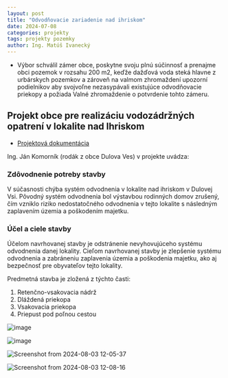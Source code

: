 ```yaml
---
layout: post
title: "Odvodňovacie zariadenie nad ihriskom"
date: 2024-07-08
categories: projekty
tags: projekty pozemky
author: Ing. Matúš Ivanecký
---
```


- Výbor schválil zámer obce, poskytne svoju plnú súčinnosť a prenajme obci pozemok v rozsahu 200 m2, keďže dažďová voda steká hlavne z urbárskych pozemkov a zároveň na valmom zhromaždení upozorní podielnikov aby svojvoľne nezasypávali existujúce odvodňovacie priekopy a požiada Valné zhromaždenie o potvrdenie tohto zámeru.

## Projekt obce pre realizáciu vodozádržných opatrení v lokalite nad Ihriskom

 - [Projektová dokumentácia](https://drive.google.com/drive/folders/1DDMp7_qrtbSMIan6DcWQe4PBxGbJ-mDZ?usp=drive_link)
   
Ing. Ján Komorník (rodák z obce Dulova Ves) v projekte uvádza:  

### Zdôvodnenie potreby stavby

V súčasnosti chýba systém odvodnenia v lokalite nad ihriskom v Dulovej Vsi. Pôvodný systém odvodnenia bol výstavbou rodinných domov zrušený, čím vzniklo riziko nedostatočného odvodnenia v tejto lokalite s následným zaplavením územia a poškodením majetku.

### Účel a ciele stavby

Účelom navrhovanej stavby je odstránenie nevyhovujúceho systému odvodnenia danej lokality. Cieľom navrhovanej stavby je zlepšenie systému odvodnenia a zabráneniu zaplavenia územia a poškodenia majetku, ako aj bezpečnosť pre obyvateľov tejto lokality.

Predmetná stavba je zložená z týchto časti:
 1. Retenčno-vsakovacia nádrž
 1. Dláždená priekopa
 1. Vsakovacia priekopa
 1. Priepust pod poľnou cestou

   
![image](https://github.com/user-attachments/assets/08a7d86e-82b5-4797-8a9a-820c91a88983)

![image](https://github.com/user-attachments/assets/7a9c9053-2edc-4a43-b650-2c6e614c226d)

![Screenshot from 2024-08-03 12-05-37](https://github.com/user-attachments/assets/1349d11b-e6b5-4020-ad87-7e10c1f23b33)


![Screenshot from 2024-08-03 12-08-16](https://github.com/user-attachments/assets/51cfa24e-e9f9-4a4e-bd76-8237a515f714)


